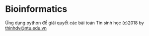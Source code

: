 # Bioinformatics
Ứng dụng python để giải quyết các bài toán Tin sinh học
(c)2018 by thinhdv@ntu.edu.vn
